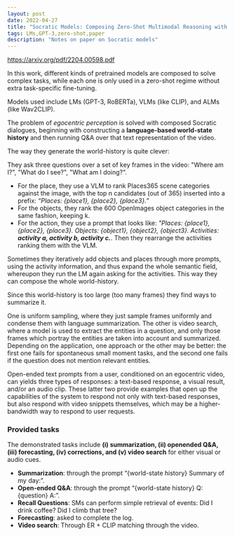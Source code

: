 ```yaml
---
layout: post
date: 2022-04-27
title: "Socratic Models: Composing Zero-Shot Multimodal Reasoning with Language"
tags: LMs,GPT-3,zero-shot,paper
description: "Notes on paper on Socratic models"
---
```


<https://arxiv.org/pdf/2204.00598.pdf>

In this work, different kinds of pretrained models are composed to solve complex tasks, while each one is only used in a zero-shot regime without extra task-specific fine-tuning.

Models used include LMs (GPT-3, RoBERTa), VLMs (like CLIP), and ALMs (like Wav2CLIP).

The problem of _egocentric perception_ is solved with composed Socratic dialogues, beginning with constructing a **language-based world-state history** and then running Q&A over that text representation of the video.

The way they generate the world-history is quite clever:

They ask three questions over a set of key frames in the video: "Where am I?", "What do I see?", "What am I doing?".

- For the place, they use a VLM to rank Places365 scene categories against the image, with the top n candidates (out of 365) inserted into a prefix: _“Places: {place1}, {place2}, {place3}.”_
- For the objects, they rank the 600 OpenImages object categories in the same fashion, keeping k.
- For the action, they use a prompt that looks like: _"Places: {place1}, {place2}, {place3}. Objects: {object1}, {object2}, {object3}. Activities: **activity a, activity b, activity c.**_. Then they rearrange the activities ranking them with the VLM.

Sometimes they iteratively add objects and places through more prompts, using the activity information, and thus expand the whole semantic field, whereupon they run the LM again asking for the activities. This way they can compose the whole world-history.

Since this world-history is too large (too many frames) they find ways to summarize it.

One is uniform sampling, where they just sample frames uniformly and condense them with language summarization. The other is video search, where a model is used to extract the entities in a question, and only those frames which portray the entities are taken into account and summarized. Depending on the application, one approach or the other may be better: the first one fails for spontaneous small moment tasks, and the second one fails if the question does not mention relevant entities.

Open-ended text prompts from a user, conditioned on an egocentric video, can yields three types of responses: a text-based response, a visual result, and/or an audio clip. These latter two provide examples that open up the capabilities of the system to respond not only with text-based responses, but also respond with video snippets themselves, which may be a higher-bandwidth way to respond to user requests.

### Provided tasks

The demonstrated tasks include **(i) summarization, (ii) openended Q&A, (iii) forecasting, (iv) corrections, and (v) video
search** for either visual or audio cues.

- **Summarization**: through the prompt  “{world-state history} Summary of my day:”.
- **Open-ended Q&A**: through the prompt  “{world-state history} Q: {question} A:”.
- **Recall Questions**: SMs can perform simple retrieval of events: Did I drink coffee? Did I climb that tree?
- **Forecasting**: asked to complete the log.
- **Video search**: Through ER + CLIP matching through the video.
